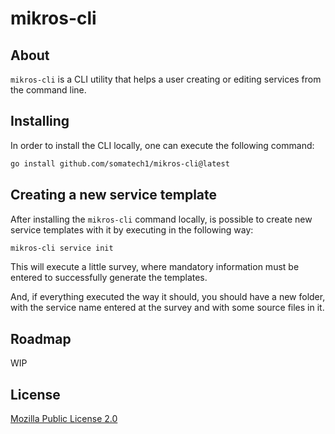 # mikros-cli

## About

`mikros-cli` is a CLI utility that helps a user creating or editing services
from the command line.

## Installing

In order to install the CLI locally, one can execute the following command:

```bash
go install github.com/somatech1/mikros-cli@latest
```

## Creating a new service template

After installing the `mikros-cli` command locally, is possible to create
new service templates with it by executing in the following way:

```bash
mikros-cli service init
```

This will execute a little survey, where mandatory information must be
entered to successfully generate the templates.

And, if everything executed the way it should, you should have a new folder,
with the service name entered at the survey and with some source files in
it.

## Roadmap

WIP

## License

[Mozilla Public License 2.0](LICENSE)
